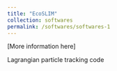 ```yaml
---
title: "EcoSLIM"
collection: softwares  
permalink: /softwares/softwares-1
---
```


[More information here]  

Lagrangian particle tracking code

